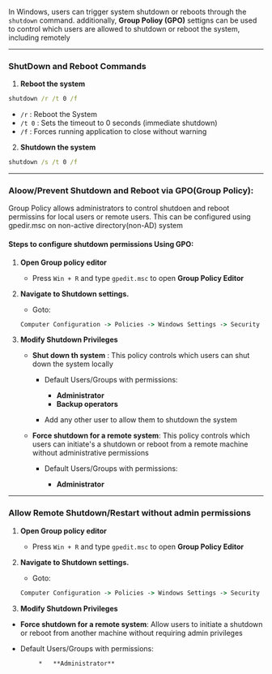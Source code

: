 In Windows, users can trigger system shutdown or reboots through the ``shutdown`` command. additionally, **Group Polioy (GPO)** settigns can be used to control which users are allowed to shutdown or reboot the system, including remotely

---

### ShutDown and Reboot Commands

1.  **Reboot the system**

```cmd
shutdown /r /t 0 /f
```

*   ``/r`` : Reboot the System
*   ``/t 0`` : Sets the timeout to 0 seconds (immediate shutdown)
*   ``/f`` : Forces running application to close without warning

2.  **Shutdown the system**

```cmd
shutdown /s /t 0 /f
```

---

### Aloow/Prevent Shutdown and Reboot via GPO(Group Policy):

Group Policy allows administrators to control shutdoen and reboot permissins for local users or remote users. This can be configured using gpedir.msc on non-active directory(non-AD) system

#### Steps to configure shutdown permissions Using GPO:

1. **Open Group policy editor**

    *   Press ``Win + R`` and type ``gpedit.msc`` to open **Group Policy Editor**

2.  **Navigate to Shutdown settings.**
    
    *   Goto:

    ```cmd
    Computer Configuration -> Policies -> Windows Settings -> Security Settings -> Local Policies -> User Rights Assignment
    ```

3.  **Modify Shutdown Privileges**

    *    **Shut down th system** : This policy controls which users can shut down the system locally

            *   Default Users/Groups with permissions:

                 *   **Administrator**
                 *  **Backup operators**

            *   Add any other user to allow them to shutdown the system

    *   **Force shutdown for a remote system**: This policy controls which users can initiate's a shutdown or reboot from a remote machine without administrative permissions

        *   Default Users/Groups with permissions:

             *   **Administrator**     


---

### Allow Remote Shutdown/Restart without admin permissions

1. **Open Group policy editor**

    *   Press ``Win + R`` and type ``gpedit.msc`` to open **Group Policy Editor**

2.  **Navigate to Shutdown settings.**
    
    *   Goto:

    ```cmd
    Computer Configuration -> Policies -> Windows Settings -> Security Settings -> Local Policies -> User Rights Assignment
    ```

3.  **Modify Shutdown Privileges**

*   **Force shutdown for a remote system**: Allow users to initiate a shutdown or reboot from another machine without requiring admin privileges

*   Default Users/Groups with permissions:

             *   **Administrator**
